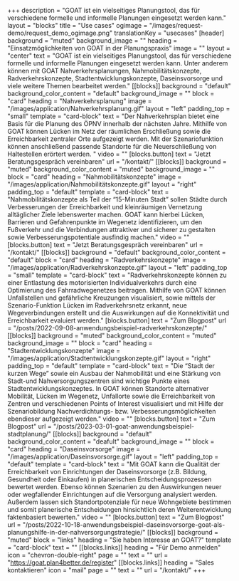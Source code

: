 +++
description = "GOAT ist ein vielseitiges Planungstool, das für verschiedene formelle und informelle Planungen eingesetzt werden kann."
layout = "blocks"
title = "Use cases"
ogimage = "/images/request-demo/request_demo_ogimage.png"
translationKey = "usecases"
[header]
background = "muted"
background_image = ""
heading = "Einsatzmöglichkeiten von GOAT in der Planungspraxis"
image = ""
layout = "center"
text = "GOAT ist ein vielseitiges Planungstool, das für verschiedene formelle und informelle Planungen eingesetzt werden kann. Unter anderem können mit GOAT Nahverkehrsplanungen, Nahmobilitätskonzepte, Radverkehrskonzepte, Stadtentwicklungskonzepte, Daseinsvorsorge und viele weitere Themen bearbeitet werden."
[[blocks]]
background = "default"
background_color_content = "default"
background_image = ""
block = "card"
heading = "Nahverkehrsplanung"
image = "/images/application/Nahverkehrsplanung.gif"
layout = "left"
padding_top = "small"
template = "card-block"
text = "Der Nahverkehrsplan bietet eine Basis für die Planung des ÖPNV innerhalb der nächsten Jahre. Mithilfe von GOAT können Lücken im Netz der räumlichen Erschließung sowie die Erreichbarkeit zentraler Orte aufgezeigt werden. Mit der Szenariofunktion können anschließend passende Standorte für die Neuerschließung von Haltestellen erörtert werden. "
video = ""
[blocks.button]
text = "Jetzt Beratungsgespräch vereinbaren"
url = "/kontakt/"
[[blocks]]
background = "muted"
background_color_content = "muted"
background_image = ""
block = "card"
heading = "Nahmobilitätskonzepte"
image = "/images/application/Nahmobilitätskonzepte.gif"
layout = "right"
padding_top = "default"
template = "card-block"
text = "Nahmobilitätskonzepte als Teil der “15-Minuten Stadt” sollen Städte durch Verbesserungen der Erreichbarkeit und kleinräumigen Vernetzung alltäglicher Ziele lebenswerter machen. GOAT kann hierbei Lücken, Barrieren und Gefahrenpunkte im Wegenetz identifizieren, um den Fußverkehr und die Verbindungen attraktiver und sicherer zu gestalten sowie Verbesserungspotentiale ausfindig machen."
video = ""
[blocks.button]
text = "Jetzt Beratungsgespräch vereinbaren"
url = "/kontakt/"
[[blocks]]
background = "default"
background_color_content = "default"
block = "card"
heading = "Radverkehrskonzepte"
image = "/images/application/Radverkehrskonzepte.gif"
layout = "left"
padding_top = "small"
template = "card-block"
text = "Radverkehrskonzepte können zu einer Entlastung des motorisierten Individualverkehrs durch eine Optimierung des Fahrradwegenetzes beitragen. Mithilfe von GOAT können Unfallstellen und gefährliche Kreuzungen visualisiert, sowie mittels der Szenario-Funktion Lücken im Radverkehrsnetz erkannt, neue Wegeverbindungen erstellt und die Auswirkungen auf die Konnektivität und Erreichbarkeit evaluiert werden."
[blocks.button]
text = "Zum Blogpost"
url = "/posts/2022-09-08-anwendungsbeispiel-radverkehrskonzepte/"
[[blocks]]
background = "muted"
background_color_content = "muted"
background_image = ""
block = "card"
heading = "Stadtentwicklungskonzepte"
image = "/images/application/Stadtentwicklungskonzepte.gif"
layout = "right"
padding_top = "default"
template = "card-block"
text = "Die “Stadt der kurzen Wege” sowie ein Ausbau der Nahmobilität und eine Stärkung von Stadt-und Nahversorgungszentren sind wichtige Punkte eines Stadtentwicklungskonzeptes. In GOAT können Standorte alternativer Mobilität, Lücken im Wegenetz, Unfallorte sowie die Erreichbarkeit von Zentren und verschiedenen Points of Interest visualisiert und mit Hilfe der Szenariobildung Nachverdichtungs- bzw. Verbesserungsmöglichkeiten ebendieser aufgezeigt werden."
video = ""
[blocks.button]
text = "Zum Blogpost"
url = "/posts/2023-03-01-goat-anwendungsbeispiel-stadtplanung/"
[[blocks]]
background = "default"
background_color_content = "deafult"
background_image = ""
block = "card"
heading = "Daseinsvorsorge"
image = "/images/application/Daseinsvorsorge.gif"
layout = "left"
padding_top = "default"
template = "card-block"
text = "Mit GOAT kann die Qualität der Erreichbarkeit von Einrichtungen der Daseinsvorsorge (z.B. Bildung, Gesundheit oder Einkaufen) in planerischen Entscheidungsprozessen bewertet werden. Ebenso können Szenarien zu den Auswirkungen neuer oder wegfallender Einrichtungen auf die Versorgung analysiert werden. Außerdem lassen sich Standortpotenziale für neue Wohngebiete bestimmen und somit planerische Entscheidungen hinsichtlich deren Weiterentwicklung faktenbasiert bewerten."
video = ""
[blocks.button]
text = "Zum Blogpost"
url = "/posts/2022-10-18-anwendungsbeispiel-daseinsvorsorge-goat-als-planungshilfe-in-der-nahversorgungstrategie/"
[[blocks]]
background = "muted"
block = "links"
heading = "Sie haben Interesse an GOAT?"
template = "card-block"
text = ""
[[blocks.links]]
heading = "Für Demo anmelden"
icon = "chevron-double-right"
page = ""
text = ""
url = "https://goat.plan4better.de/register"
[[blocks.links]]
heading = "Sales kontaktieren"
icon = "mail"
page = ""
text = ""
url = "/kontakt/"
+++
